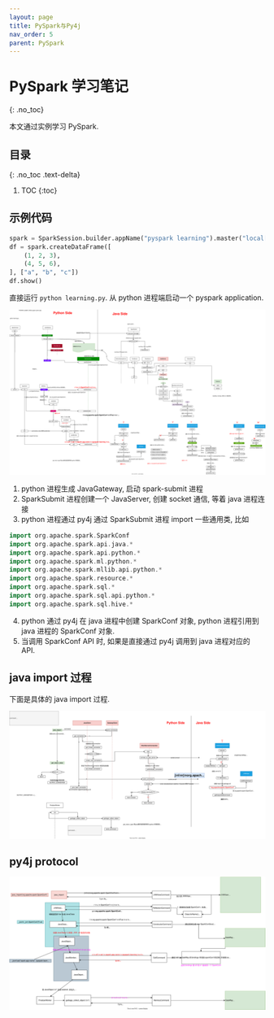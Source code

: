 ```yaml
---
layout: page
title: PySpark与Py4j 
nav_order: 5
parent: PySpark 
---
```


# PySpark 学习笔记
{: .no_toc}

本文通过实例学习 PySpark.

## 目录
{: .no_toc .text-delta}

1. TOC
{:toc}

## 示例代码

``` python
spark = SparkSession.builder.appName("pyspark learning").master("local[1]").getOrCreate()
df = spark.createDataFrame([
    (1, 2, 3),
    (4, 5, 6),
], ["a", "b", "c"])
df.show()
```

直接运行 `python learning.py`. 从 python 进程端启动一个 pyspark application.

![pyspark overview](/docs/pyspark/pyspark-py4j/pyspark-OverView.drawio.svg)

1. python 进程生成 JavaGateway, 启动 spark-submit 进程
2. SparkSubmit 进程创建一个 JavaServer, 创建 socket 通信, 等着 java 进程连接
3. python 进程通过 py4j 通过 SparkSubmit 进程 import 一些通用类, 比如

``` scala
import org.apache.spark.SparkConf
import org.apache.spark.api.java.*
import org.apache.spark.api.python.*
import org.apache.spark.ml.python.*
import org.apache.spark.mllib.api.python.*
import org.apache.spark.resource.*
import org.apache.spark.sql.*
import org.apache.spark.sql.api.python.*
import org.apache.spark.sql.hive.*
```

4. python 通过 py4j 在 java 进程中创建 SparkConf 对象, python 进程引用到 java 进程的 SparkConf 对象.
5. 当调用 SparkConf API 时, 如果是直接通过 py4j 调用到 java 进程对应的 API.

## java import 过程

下面是具体的 java import 过程.

![java import](/docs/pyspark/pyspark-py4j/pyspark-java_import.drawio.svg)

## py4j protocol

![py4j protocol](/docs/pyspark/pyspark-py4j/pyspark-protocol.drawio.svg)

